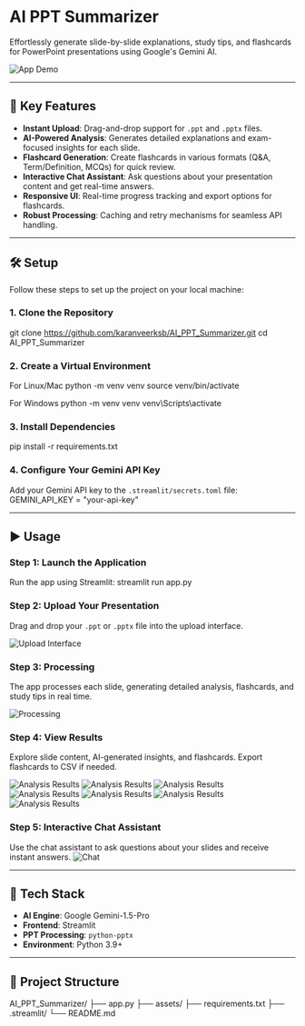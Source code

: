 # AI PPT Summarizer

Effortlessly generate slide-by-slide explanations, study tips, and flashcards for PowerPoint presentations using Google's Gemini AI.

![App Demo](assets/upload-interface.png)

---

## 🚀 Key Features

- **Instant Upload**: Drag-and-drop support for `.ppt` and `.pptx` files.
- **AI-Powered Analysis**: Generates detailed explanations and exam-focused insights for each slide.
- **Flashcard Generation**: Create flashcards in various formats (Q&A, Term/Definition, MCQs) for quick review.
- **Interactive Chat Assistant**: Ask questions about your presentation content and get real-time answers.
- **Responsive UI**: Real-time progress tracking and export options for flashcards.
- **Robust Processing**: Caching and retry mechanisms for seamless API handling.

---

## 🛠️ Setup

Follow these steps to set up the project on your local machine:

### 1. Clone the Repository
git clone https://github.com/karanveerksb/AI_PPT_Summarizer.git
cd AI_PPT_Summarizer


### 2. Create a Virtual Environment
For Linux/Mac
python -m venv venv
source venv/bin/activate

For Windows
python -m venv venv
venv\Scripts\activate


### 3. Install Dependencies
pip install -r requirements.txt


### 4. Configure Your Gemini API Key
Add your Gemini API key to the `.streamlit/secrets.toml` file:
GEMINI_API_KEY = "your-api-key"


---

## ▶️ Usage

### Step 1: Launch the Application
Run the app using Streamlit:
streamlit run app.py


### Step 2: Upload Your Presentation
Drag and drop your `.ppt` or `.pptx` file into the upload interface.

![Upload Interface](assets/upload-interface.png)

### Step 3: Processing
The app processes each slide, generating detailed analysis, flashcards, and study tips in real time.

![Processing](assets/processing.png)

### Step 4: View Results
Explore slide content, AI-generated insights, and flashcards. Export flashcards to CSV if needed.

![Analysis Results](assets/results1.png)
![Analysis Results](assets/results2.png)
![Analysis Results](assets/results3.png)
![Analysis Results](assets/results4.png)
![Analysis Results](assets/results5.png)
![Analysis Results](assets/results6.png)
![Analysis Results](assets/flash_cards.png)

### Step 5: Interactive Chat Assistant 
Use the chat assistant to ask questions about your slides and receive instant answers.
![Chat](assets/chat.png)

---

## 🧰 Tech Stack

- **AI Engine**: Google Gemini-1.5-Pro  
- **Frontend**: Streamlit  
- **PPT Processing**: `python-pptx`  
- **Environment**: Python 3.9+  

---

## 📂 Project Structure

AI_PPT_Summarizer/
├── app.py
├── assets/
├── requirements.txt
├── .streamlit/
└── README.md